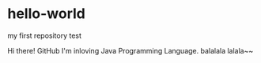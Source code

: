 # hello-world
my first repository test

Hi there! GitHub
I'm inloving Java Programming Language. balalala lalala~~

